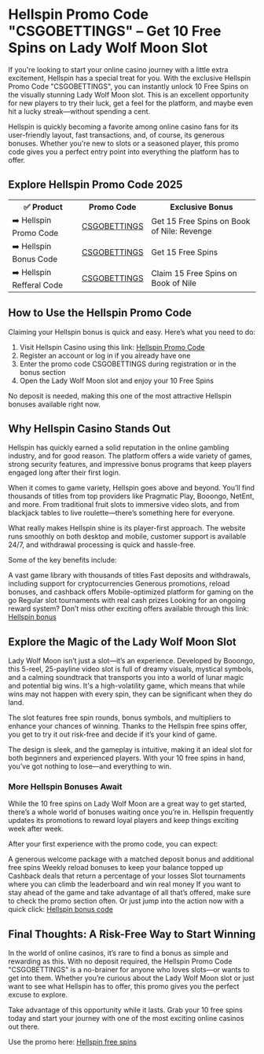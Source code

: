 <h1>Hellspin Promo Code "CSGOBETTINGS" – Get 10 Free Spins on Lady Wolf Moon Slot</h1>
If you're looking to start your online casino journey with a little extra excitement, Hellspin has a special treat for you. With the exclusive Hellspin Promo Code "CSGOBETTINGS", you can instantly unlock 10 Free Spins on the visually stunning Lady Wolf Moon slot. This is an excellent opportunity for new players to try their luck, get a feel for the platform, and maybe even hit a lucky streak—without spending a cent.

Hellspin is quickly becoming a favorite among online casino fans for its user-friendly layout, fast transactions, and, of course, its generous bonuses. Whether you're new to slots or a seasoned player, this promo code gives you a perfect entry point into everything the platform has to offer.

<H2>Explore Hellspin Promo Code 2025</H2>
 <table>
  <tr>
    <th>✅ Product</th>
    <th>Promo Code</th>
    <th>Exclusive Bonus</th>
  </tr>
  <tr>
    <td>➡️ Hellspin Promo Code</td>
    <td><a href="https://media.hellpartners.com/redirect.aspx?pid=30794&bid=1466&lpid=6">CSGOBETTINGS</a></td>
    <td>Get 15 Free Spins on Book of Nile: Revenge</td>
  </tr>
  <tr>
   <td>➡️ Hellspin Bonus Code</td>
    <td><a href="https://media.hellpartners.com/redirect.aspx?pid=30794&bid=1466&lpid=6">CSGOBETTINGS</a></td>
    <td>Get 15 Free Spins</td>
  </tr>
  <tr>
  <td>➡️ Hellspin Refferal Code</td>
    <td><a href="https://media.hellpartners.com/redirect.aspx?pid=30794&bid=1466&lpid=6">CSGOBETTINGS</a></td>
      <td>Claim 15 Free Spins on Book of Nile</td>
  </tr>
</table>

<h2>How to Use the Hellspin Promo Code</h2>
Claiming your Hellspin bonus is quick and easy. Here’s what you need to do:

1. Visit Hellspin Casino using this link: <a href="https://media.hellpartners.com/redirect.aspx?pid=30794&bid=1466&lpid=6">Hellspin Promo Code</a>
2. Register an account or log in if you already have one
3. Enter the promo code CSGOBETTINGS during registration or in the bonus section
4. Open the Lady Wolf Moon slot and enjoy your 10 Free Spins

No deposit is needed, making this one of the most attractive Hellspin bonuses available right now.

<h2>Why Hellspin Casino Stands Out</h2>
Hellspin has quickly earned a solid reputation in the online gambling industry, and for good reason. The platform offers a wide variety of games, strong security features, and impressive bonus programs that keep players engaged long after their first login.

When it comes to game variety, Hellspin goes above and beyond. You’ll find thousands of titles from top providers like Pragmatic Play, Booongo, NetEnt, and more. From traditional fruit slots to immersive video slots, and from blackjack tables to live roulette—there’s something here for everyone.

What really makes Hellspin shine is its player-first approach. The website runs smoothly on both desktop and mobile, customer support is available 24/7, and withdrawal processing is quick and hassle-free.

Some of the key benefits include:

A vast game library with thousands of titles
Fast deposits and withdrawals, including support for cryptocurrencies
Generous promotions, reload bonuses, and cashback offers
Mobile-optimized platform for gaming on the go
Regular slot tournaments with real cash prizes
Looking for an ongoing reward system? Don’t miss other exciting offers available through this link:
<a href="https://media.hellpartners.com/redirect.aspx?pid=30794&bid=1466&lpid=6">Hellspin bonus</a>

<h2>Explore the Magic of the Lady Wolf Moon Slot</h2>
Lady Wolf Moon isn’t just a slot—it’s an experience. Developed by Booongo, this 5-reel, 25-payline video slot is full of dreamy visuals, mystical symbols, and a calming soundtrack that transports you into a world of lunar magic and potential big wins. It's a high-volatility game, which means that while wins may not happen with every spin, they can be significant when they do land.

The slot features free spin rounds, bonus symbols, and multipliers to enhance your chances of winning. Thanks to the Hellspin free spins offer, you get to try it out risk-free and decide if it’s your kind of game.

The design is sleek, and the gameplay is intuitive, making it an ideal slot for both beginners and experienced players. With your 10 free spins in hand, you’ve got nothing to lose—and everything to win.

<h3>More Hellspin Bonuses Await</h3>
While the 10 free spins on Lady Wolf Moon are a great way to get started, there’s a whole world of bonuses waiting once you’re in. Hellspin frequently updates its promotions to reward loyal players and keep things exciting week after week.

After your first experience with the promo code, you can expect:

A generous welcome package with a matched deposit bonus and additional free spins
Weekly reload bonuses to keep your balance topped up
Cashback deals that return a percentage of your losses
Slot tournaments where you can climb the leaderboard and win real money
If you want to stay ahead of the game and take advantage of all that’s offered, make sure to check the promo section often. Or just jump into the action now with a quick click:
<a href="https://media.hellpartners.com/redirect.aspx?pid=30794&bid=1466&lpid=6">Hellspin bonus code</a>

<h2>Final Thoughts: A Risk-Free Way to Start Winning</h2>
In the world of online casinos, it’s rare to find a bonus as simple and rewarding as this. With no deposit required, the Hellspin Promo Code "CSGOBETTINGS" is a no-brainer for anyone who loves slots—or wants to get into them. Whether you’re curious about the Lady Wolf Moon slot or just want to see what Hellspin has to offer, this promo gives you the perfect excuse to explore.

Take advantage of this opportunity while it lasts. Grab your 10 free spins today and start your journey with one of the most exciting online casinos out there.

Use the promo here:
<a href="https://media.hellpartners.com/redirect.aspx?pid=30794&bid=1466&lpid=6">Hellspin free spins</a>
